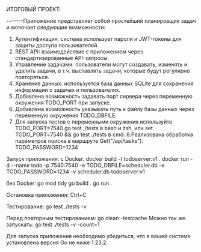 ИТОГОВЫЙ ПРОЕКТ:

-------Приложение представляет собой простейший планировщик задач и включает следующие возможности:
1.	Аутентификация: система использует пароли и JWT-токены для защиты доступа пользователей.
2.	REST API: взаимодействие с приложением через стандартизированные API-запросы.
3.	Управление задачами: пользователи могут создавать, изменять и удалять задачи, в т.ч. выставлять задачи, которые будут регулярно повторяться.
4.	Хранение данных: используется база данных SQLite для сохранения информации о задачах и пользователях.
5. Добавлена возможность задавать порт сервера через переменную окружения TODO_PORT при запуске.
6. Добавлена возможность указывать путь к файлу базы данных через переменную окружения TODO_DBFILE.
7. Для запуска тестов с переменными окружения используйте TODO_PORT=7540 go test ./tests в bash и zsh, или set TODO_PORT=7540 && go test ./tests в cmd.
8.Реализована обработка параметров поиска в маршруте Get("/api/tasks").
TODO_PASSWORD=1234

Запуск приложения:
с  Docker:
docker build -t todoserver:v1 .
docker run -d --name todo -p 7540:7540 -e TODO_DBFILE=scheduler.db -e TODO_PASSWORD=1234 -v scheduler.db todoserver:v1

без  Docker:
go mod tidy
go build .
go run .

Остановка приложения:
Ctrl+C

Тестирование:
go test ./tests -v

Перед повторным тестированием: 
go clean -testcache
Можно так же запускать:
go test ./tests -v -count=1

Для запуска приложения  необходимо убедиться, что в вашей системе установлена версия Go не ниже 1.23.2.